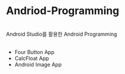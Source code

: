 # Andriod-Programming
</br>
Android Studio를 활용한 Android Programming

</br>
</br>

* Four Button App
* CalcFloat App
* Android Image App
